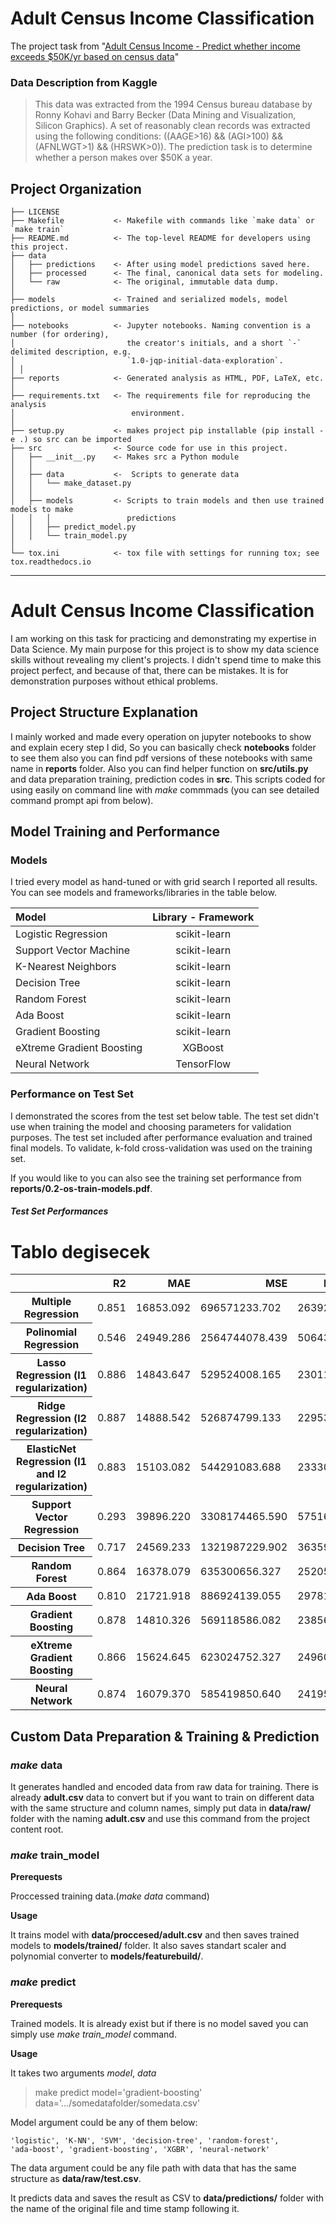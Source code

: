 Adult Census Income Classification
==============================
The project task
from "[Adult Census Income -
Predict whether income exceeds $50K/yr based on census data](https://www.kaggle.com/datasets/uciml/adult-census-income)"

### Data Description from Kaggle

> This data was extracted from the 1994 Census bureau database by Ronny Kohavi
> and Barry Becker (Data Mining and Visualization, Silicon Graphics). A set of
> reasonably clean records was extracted using the following conditions:
> ((AAGE>16) && (AGI>100) && (AFNLWGT>1) && (HRSWK>0)). The prediction task is
> to determine whether a person makes over $50K a year.


Project Organization
------------

    ├── LICENSE
    ├── Makefile           <- Makefile with commands like `make data` or `make train`
    ├── README.md          <- The top-level README for developers using this project.
    ├── data
    │   ├── predictions    <- After using model predictions saved here.
    │   ├── processed      <- The final, canonical data sets for modeling.
    │   └── raw            <- The original, immutable data dump.
    │
    ├── models             <- Trained and serialized models, model predictions, or model summaries
    │
    ├── notebooks          <- Jupyter notebooks. Naming convention is a number (for ordering),
    │                         the creator's initials, and a short `-` delimited description, e.g.
    │                         `1.0-jqp-initial-data-exploration`.
    │ │
    ├── reports            <- Generated analysis as HTML, PDF, LaTeX, etc.
    │
    ├── requirements.txt   <- The requirements file for reproducing the analysis
    │                          environment.
    │
    ├── setup.py           <- makes project pip installable (pip install -e .) so src can be imported
    ├── src                <- Source code for use in this project.
    │   ├── __init__.py    <- Makes src a Python module
    │   │
    │   ├── data           <-  Scripts to generate data
    │   │   └── make_dataset.py
    │   │
    │   ├── models         <- Scripts to train models and then use trained models to make
    │   │   │                 predictions
    │   │   ├── predict_model.py
    │   │   └── train_model.py
    │
    └── tox.ini            <- tox file with settings for running tox; see tox.readthedocs.io

--------

# **Adult Census Income Classification**

I am working on this task for practicing and demonstrating my expertise in Data
Science.
My main purpose for this project is to show my data science skills without
revealing my client's projects.
I didn't spend time to make this project perfect, and because of that, there can
be mistakes. It is for demonstration purposes without ethical problems.

## Project Structure Explanation

I mainly worked and made every operation on jupyter notebooks to show and
explain ecery step I did,
So you can basically check **notebooks** folder to see them also you can find
pdf versions of these notebooks with same name in
**reports** folder.
Also you can find helper function on **src/utils.py** and data preparation
training, prediction
codes in **src**. This scripts coded for using easily on command line with
*make*
commmads (you can see detailed command prompt api from below).

## Model Training and Performance

### Models

I tried every model as hand-tuned or with grid search I reported all results.
You can see models and frameworks/libraries in the table below.

| Model                     | Library - Framework |
|:--------------------------|:-------------------:|
| Logistic Regression       |    scikit-learn     |
| Support Vector Machine    |    scikit-learn     |
| K-Nearest Neighbors       |    scikit-learn     |
| Decision Tree             |    scikit-learn     |
| Random Forest             |    scikit-learn     |
| Ada Boost                 |    scikit-learn     |
| Gradient Boosting         |    scikit-learn     |
| eXtreme Gradient Boosting |    XGBoost          |
| Neural Network            |     TensorFlow      |

### Performance on Test Set

I demonstrated the scores from the test set below table. The test set didn't use
when training the model and choosing parameters for validation purposes. The
test set included after performance evaluation and trained final models.
To validate, k-fold cross-validation was used on the training set.

If you would like to you can also see the training set performance from
**reports/0.2-os-train-models.pdf**.

##### Test Set Performances

# Tablo degisecek

<table class="dataframe" style="border:1; border-color: grey">
  <thead>
    <tr style="text-align: right;">
      <th></th>
      <th>R2</th>
      <th>MAE</th>
      <th>MSE</th>
      <th>RMSE</th>
      <th>RMSLE</th>
    </tr>
  </thead>
  <tbody>
    <tr>
      <th>Multiple Regression</th>
      <td>0.851</td>
      <td>16853.092</td>
      <td>696571233.702</td>
      <td>26392.635</td>
      <td>0.157</td>
    </tr>
    <tr>
      <th>Polinomial Regression</th>
      <td>0.546</td>
      <td>24949.286</td>
      <td>2564744078.439</td>
      <td>50643.302</td>
      <td>0.217</td>
    </tr>
    <tr>
      <th>Lasso Regression (l1 regularization)</th>
      <td>0.886</td>
      <td>14843.647</td>
      <td>529524008.165</td>
      <td>23011.388</td>
      <td>0.132</td>
    </tr>
    <tr>
      <th>Ridge Regression (l2 regularization)</th>
      <td>0.887</td>
      <td>14888.542</td>
      <td>526874799.133</td>
      <td>22953.753</td>
      <td>0.133</td>
    </tr>
    <tr>
      <th>ElasticNet Regression (l1 and l2 regularization)</th>
      <td>0.883</td>
      <td>15103.082</td>
      <td>544291083.688</td>
      <td>23330.046</td>
      <td>0.132</td>
    </tr>
    <tr>
      <th>Support Vector Regression</th>
      <td>0.293</td>
      <td>39896.220</td>
      <td>3308174465.590</td>
      <td>57516.732</td>
      <td>0.306</td>
    </tr>
    <tr>
      <th>Decision Tree</th>
      <td>0.717</td>
      <td>24569.233</td>
      <td>1321987229.902</td>
      <td>36359.142</td>
      <td>0.198</td>
    </tr>
    <tr>
      <th>Random Forest</th>
      <td>0.864</td>
      <td>16378.079</td>
      <td>635300656.327</td>
      <td>25205.171</td>
      <td>0.147</td>
    </tr>
    <tr>
      <th>Ada Boost</th>
      <td>0.810</td>
      <td>21721.918</td>
      <td>886924139.055</td>
      <td>29781.271</td>
      <td>0.192</td>
    </tr>
    <tr>
      <th>Gradient Boosting</th>
      <td>0.878</td>
      <td>14810.326</td>
      <td>569118586.082</td>
      <td>23856.206</td>
      <td>0.133</td>
    </tr>
    <tr>
      <th>eXtreme Gradient Boosting</th>
      <td>0.866</td>
      <td>15624.645</td>
      <td>623024752.327</td>
      <td>24960.463</td>
      <td>0.138</td>
    </tr>
    <tr>
      <th>Neural Network</th>
      <td>0.874</td>
      <td>16079.370</td>
      <td>585419850.640</td>
      <td>24195.451</td>
      <td>0.144</td>
    </tr>
  </tbody>
</table>

## Custom Data Preparation & Training & Prediction

### *make* data

It generates handled and encoded data from raw data for training. There is
already **adult.csv** data to convert but if you want to train on different data
with the same structure and column names, simply put data in **data/raw/**
folder with the naming **adult.csv** and use this command from the project
content root.

### *make* train_model

**Prerequests**

Proccessed training data.(*make data* command)

**Usage**

It trains model with **data/proccesed/adult.csv** and then saves trained models
to **models/trained/** folder.
It also saves standart scaler and polynomial converter
to **models/featurebuild/**.

### *make* predict

**Prerequests**

Trained models. It is already exist but if there is no model saved you can
simply use *make train_model* command.

**Usage**

It takes two arguments *model*, *data*

> make predict model='gradient-boosting' data='.../somedatafolder/somedata.csv'

Model argument could be any of them below:

```
'logistic', 'K-NN', 'SVM', 'decision-tree', 'random-forest',
'ada-boost', 'gradient-boosting', 'XGBR', 'neural-network'
```

The data argument could be any file path with data that has the same structure
as **data/raw/test.csv**.

It predicts data and saves the result as CSV to **data/predictions/** folder
with the name of the original file and time stamp following it.
